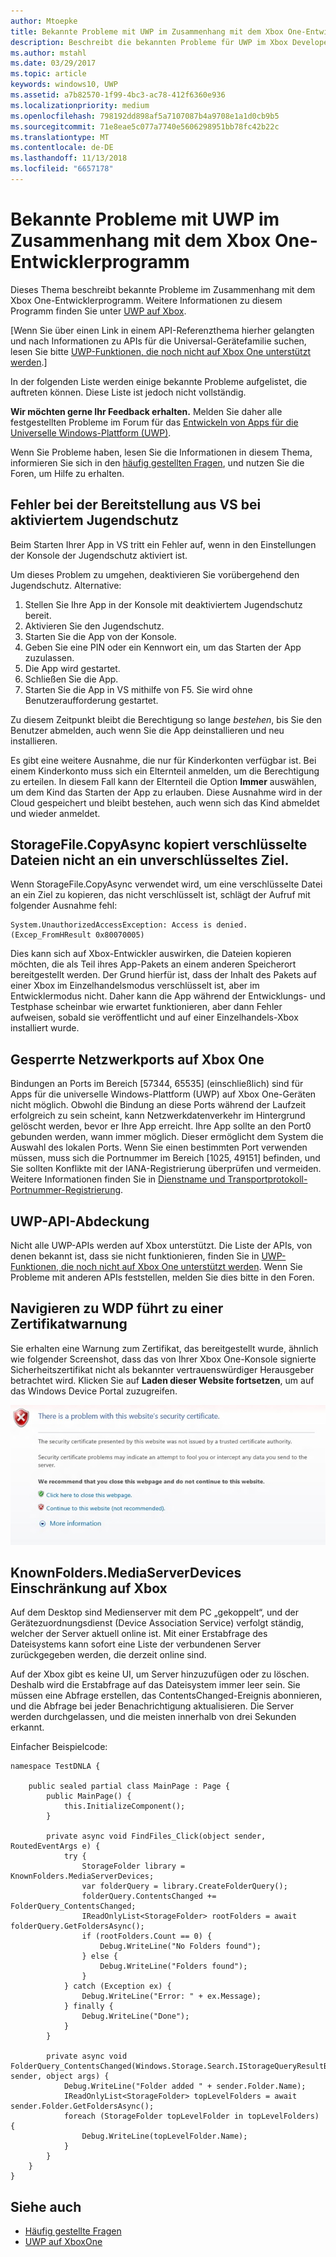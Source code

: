 ```yaml
---
author: Mtoepke
title: Bekannte Probleme mit UWP im Zusammenhang mit dem Xbox One-Entwicklerprogramm
description: Beschreibt die bekannten Probleme für UWP im Xbox Developer-Programm.
ms.author: mstahl
ms.date: 03/29/2017
ms.topic: article
keywords: windows10, UWP
ms.assetid: a7b82570-1f99-4bc3-ac78-412f6360e936
ms.localizationpriority: medium
ms.openlocfilehash: 798192dd898af5a7107087b4a9708e1a1d0cb9b5
ms.sourcegitcommit: 71e8eae5c077a7740e5606298951bb78fc42b22c
ms.translationtype: MT
ms.contentlocale: de-DE
ms.lasthandoff: 11/13/2018
ms.locfileid: "6657178"
---
```

# <a name="known-issues-with-uwp-on-xbox-developer-program"></a>Bekannte Probleme mit UWP im Zusammenhang mit dem Xbox One-Entwicklerprogramm

Dieses Thema beschreibt bekannte Probleme im Zusammenhang mit dem Xbox One-Entwicklerprogramm. Weitere Informationen zu diesem Programm finden Sie unter [UWP auf Xbox](index.md). 

\[Wenn Sie über einen Link in einem API-Referenzthema hierher gelangten und nach Informationen zu APIs für die Universal-Gerätefamilie suchen, lesen Sie bitte [UWP-Funktionen, die noch nicht auf Xbox One unterstützt werden](http://go.microsoft.com/fwlink/?LinkID=760755).\]

In der folgenden Liste werden einige bekannte Probleme aufgelistet, die auftreten können. Diese Liste ist jedoch nicht vollständig. 

**Wir möchten gerne Ihr Feedback erhalten.** Melden Sie daher alle festgestellten Probleme im Forum für das [Entwickeln von Apps für die Universelle Windows-Plattform (UWP)](https://social.msdn.microsoft.com/forums/windowsapps/home?forum=wpdevelop). 

Wenn Sie Probleme haben, lesen Sie die Informationen in diesem Thema, informieren Sie sich in den [häufig gestellten Fragen](frequently-asked-questions.md), und nutzen Sie die Foren, um Hilfe zu erhalten.

 
## <a name="deploying-from-vs-fails-with-parental-controls-turned-on"></a>Fehler bei der Bereitstellung aus VS bei aktiviertem Jugendschutz

Beim Starten Ihrer App in VS tritt ein Fehler auf, wenn in den Einstellungen der Konsole der Jugendschutz aktiviert ist.

Um dieses Problem zu umgehen, deaktivieren Sie vorübergehend den Jugendschutz. Alternative:
1. Stellen Sie Ihre App in der Konsole mit deaktiviertem Jugendschutz bereit.
2. Aktivieren Sie den Jugendschutz.
3. Starten Sie die App von der Konsole.
4. Geben Sie eine PIN oder ein Kennwort ein, um das Starten der App zuzulassen.
5. Die App wird gestartet.
6. Schließen Sie die App.
7. Starten Sie die App in VS mithilfe von F5. Sie wird ohne Benutzeraufforderung gestartet.

Zu diesem Zeitpunkt bleibt die Berechtigung so lange _bestehen_, bis Sie den Benutzer abmelden, auch wenn Sie die App deinstallieren und neu installieren.
 
Es gibt eine weitere Ausnahme, die nur für Kinderkonten verfügbar ist. Bei einem Kinderkonto muss sich ein Elternteil anmelden, um die Berechtigung zu erteilen. In diesem Fall kann der Elternteil die Option **Immer** auswählen, um dem Kind das Starten der App zu erlauben. Diese Ausnahme wird in der Cloud gespeichert und bleibt bestehen, auch wenn sich das Kind abmeldet und wieder anmeldet.

## <a name="storagefilecopyasync-fails-to-copy-encrypted-files-to-unencrypted-destination"></a>StorageFile.CopyAsync kopiert verschlüsselte Dateien nicht an ein unverschlüsseltes Ziel. 

Wenn StorageFile.CopyAsync verwendet wird, um eine verschlüsselte Datei an ein Ziel zu kopieren, das nicht verschlüsselt ist, schlägt der Aufruf mit folgender Ausnahme fehl:

```
System.UnauthorizedAccessException: Access is denied. (Excep_FromHResult 0x80070005)
```

Dies kann sich auf Xbox-Entwickler auswirken, die Dateien kopieren möchten, die als Teil ihres App-Pakets an einem anderen Speicherort bereitgestellt werden. Der Grund hierfür ist, dass der Inhalt des Pakets auf einer Xbox im Einzelhandelsmodus verschlüsselt ist, aber im Entwicklermodus nicht. Daher kann die App während der Entwicklungs- und Testphase scheinbar wie erwartet funktionieren, aber dann Fehler aufweisen, sobald sie veröffentlicht und auf einer Einzelhandels-Xbox installiert wurde.
 

## <a name="blocked-networking-ports-on-xbox-one"></a>Gesperrte Netzwerkports auf Xbox One

Bindungen an Ports im Bereich [57344, 65535] (einschließlich) sind für Apps für die universelle Windows-Plattform (UWP) auf Xbox One-Geräten nicht möglich. Obwohl die Bindung an diese Ports während der Laufzeit erfolgreich zu sein scheint, kann Netzwerkdatenverkehr im Hintergrund gelöscht werden, bevor er Ihre App erreicht. Ihre App sollte an den Port0 gebunden werden, wann immer möglich. Dieser ermöglicht dem System die Auswahl des lokalen Ports. Wenn Sie einen bestimmten Port verwenden müssen, muss sich die Portnummer im Bereich [1025, 49151] befinden, und Sie sollten Konflikte mit der IANA-Registrierung überprüfen und vermeiden. Weitere Informationen finden Sie in [Dienstname und Transportprotokoll-Portnummer-Registrierung](http://www.iana.org/assignments/service-names-port-numbers/service-names-port-numbers.xhtml).

## <a name="uwp-api-coverage"></a>UWP-API-Abdeckung

Nicht alle UWP-APIs werden auf Xbox unterstützt. Die Liste der APIs, von denen bekannt ist, dass sie nicht funktionieren, finden Sie in [UWP-Funktionen, die noch nicht auf Xbox One unterstützt werden](http://go.microsoft.com/fwlink/p/?LinkId=760755). Wenn Sie Probleme mit anderen APIs feststellen, melden Sie dies bitte in den Foren. 


## <a name="navigating-to-wdp-causes-a-certificate-warning"></a>Navigieren zu WDP führt zu einer Zertifikatwarnung

Sie erhalten eine Warnung zum Zertifikat, das bereitgestellt wurde, ähnlich wie folgender Screenshot, dass das von Ihrer Xbox One-Konsole signierte Sicherheitszertifikat nicht als bekannter vertrauenswürdiger Herausgeber betrachtet wird. Klicken Sie auf **Laden dieser Website fortsetzen**, um auf das Windows Device Portal zuzugreifen.

![Warnung zum Sicherheitszertifikat der Website](images/security_cert_warning.jpg)


## <a name="knownfoldersmediaserverdevices-caveat-on-xbox"></a>KnownFolders.MediaServerDevices Einschränkung auf Xbox

Auf dem Desktop sind Medienserver mit dem PC „gekoppelt“, und der Gerätezuordnungsdienst (Device Association Service) verfolgt ständig, welcher der Server aktuell online ist. Mit einer Erstabfrage des Dateisystems kann sofort eine Liste der verbundenen Server zurückgegeben werden, die derzeit online sind.

Auf der Xbox gibt es keine UI, um Server hinzuzufügen oder zu löschen. Deshalb wird die Erstabfrage auf das Dateisystem immer leer sein. Sie müssen eine Abfrage erstellen, das ContentsChanged-Ereignis abonnieren, und die Abfrage bei jeder Benachrichtigung aktualisieren. Die Server werden durchgelassen, und die meisten innerhalb von drei Sekunden erkannt.

Einfacher Beispielcode:

```
namespace TestDNLA {

    public sealed partial class MainPage : Page {
        public MainPage() {
            this.InitializeComponent();
        }

        private async void FindFiles_Click(object sender, RoutedEventArgs e) {
            try {
                StorageFolder library = KnownFolders.MediaServerDevices;
                var folderQuery = library.CreateFolderQuery();
                folderQuery.ContentsChanged += FolderQuery_ContentsChanged;
                IReadOnlyList<StorageFolder> rootFolders = await folderQuery.GetFoldersAsync();
                if (rootFolders.Count == 0) {
                    Debug.WriteLine("No Folders found");
                } else {
                    Debug.WriteLine("Folders found");
                }
            } catch (Exception ex) {
                Debug.WriteLine("Error: " + ex.Message);
            } finally {
                Debug.WriteLine("Done");
            }
        }

        private async void FolderQuery_ContentsChanged(Windows.Storage.Search.IStorageQueryResultBase sender, object args) {
            Debug.WriteLine("Folder added " + sender.Folder.Name);
            IReadOnlyList<StorageFolder> topLevelFolders = await sender.Folder.GetFoldersAsync();
            foreach (StorageFolder topLevelFolder in topLevelFolders) {
                Debug.WriteLine(topLevelFolder.Name);
            }
        }
    }
}
```

## <a name="see-also"></a>Siehe auch
- [Häufig gestellte Fragen](frequently-asked-questions.md)
- [UWP auf XboxOne](index.md)
